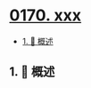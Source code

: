 # [0170. xxx](https://github.com/Tdahuyou/TNotes.leetcode/tree/main/notes/0170.%20xxx)

<!-- region:toc -->

- [1. 📝 概述](#1--概述)

<!-- endregion:toc -->

## 1. 📝 概述
